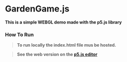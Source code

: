 # GardenGame.js

**This is a simple WEBGL demo made with the p5.js library**

### How To Run
> **To run locally the index.html file mus be hosted.**

> **See the web version on the <a href = "https://editor.p5js.org/DimaGalkin/sketches/FjMXKm7Sh">p5.js editor</a>**
